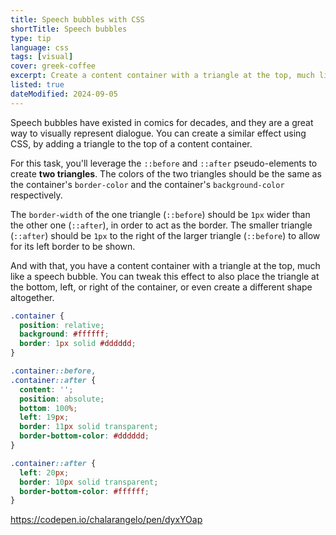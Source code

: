 ```yaml
---
title: Speech bubbles with CSS
shortTitle: Speech bubbles
type: tip
language: css
tags: [visual]
cover: greek-coffee
excerpt: Create a content container with a triangle at the top, much like a speech bubble.
listed: true
dateModified: 2024-09-05
---
```


Speech bubbles have existed in comics for decades, and they are a great way to visually represent dialogue. You can create a similar effect using CSS, by adding a triangle to the top of a content container.

For this task, you'll leverage the `::before` and `::after` pseudo-elements to create **two triangles**. The colors of the two triangles should be the same as the container's `border-color` and the container's `background-color` respectively.

The `border-width` of the one triangle (`::before`) should be `1px` wider than the other one (`::after`), in order to act as the border. The smaller triangle (`::after`) should be `1px` to the right of the larger triangle (`::before`) to allow for its left border to be shown.

And with that, you have a content container with a triangle at the top, much like a speech bubble. You can tweak this effect to also place the triangle at the bottom, left, or right of the container, or even create a different shape altogether.

```css
.container {
  position: relative;
  background: #ffffff;
  border: 1px solid #dddddd;
}

.container::before,
.container::after {
  content: '';
  position: absolute;
  bottom: 100%;
  left: 19px;
  border: 11px solid transparent;
  border-bottom-color: #dddddd;
}

.container::after {
  left: 20px;
  border: 10px solid transparent;
  border-bottom-color: #ffffff;
}
```

https://codepen.io/chalarangelo/pen/dyxYOap
